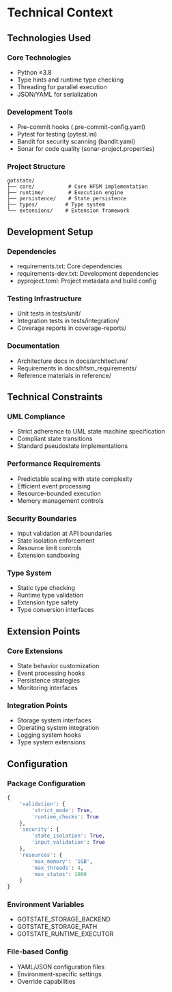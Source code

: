 # Technical Context

## Technologies Used

### Core Technologies

- Python ≥3.8
- Type hints and runtime type checking
- Threading for parallel execution
- JSON/YAML for serialization

### Development Tools

- Pre-commit hooks (.pre-commit-config.yaml)
- Pytest for testing (pytest.ini)
- Bandit for security scanning (bandit.yaml)
- Sonar for code quality (sonar-project.properties)

### Project Structure

```
gotstate/
├── core/           # Core HFSM implementation
├── runtime/        # Execution engine
├── persistence/    # State persistence
├── types/         # Type system
└── extensions/    # Extension framework
```

## Development Setup

### Dependencies

- requirements.txt: Core dependencies
- requirements-dev.txt: Development dependencies
- pyproject.toml: Project metadata and build config

### Testing Infrastructure

- Unit tests in tests/unit/
- Integration tests in tests/integration/
- Coverage reports in coverage-reports/

### Documentation

- Architecture docs in docs/architecture/
- Requirements in docs/hfsm_requirements/
- Reference materials in reference/

## Technical Constraints

### UML Compliance

- Strict adherence to UML state machine specification
- Compliant state transitions
- Standard pseudostate implementations

### Performance Requirements

- Predictable scaling with state complexity
- Efficient event processing
- Resource-bounded execution
- Memory management controls

### Security Boundaries

- Input validation at API boundaries
- State isolation enforcement
- Resource limit controls
- Extension sandboxing

### Type System

- Static type checking
- Runtime type validation
- Extension type safety
- Type conversion interfaces

## Extension Points

### Core Extensions

- State behavior customization
- Event processing hooks
- Persistence strategies
- Monitoring interfaces

### Integration Points

- Storage system interfaces
- Operating system integration
- Logging system hooks
- Type system extensions

## Configuration

### Package Configuration

```python
{
    'validation': {
        'strict_mode': True,
        'runtime_checks': True
    },
    'security': {
        'state_isolation': True,
        'input_validation': True
    },
    'resources': {
        'max_memory': '1GB',
        'max_threads': 4,
        'max_states': 1000
    }
}
```

### Environment Variables

- GOTSTATE_STORAGE_BACKEND
- GOTSTATE_STORAGE_PATH
- GOTSTATE_RUNTIME_EXECUTOR

### File-based Config

- YAML/JSON configuration files
- Environment-specific settings
- Override capabilities
